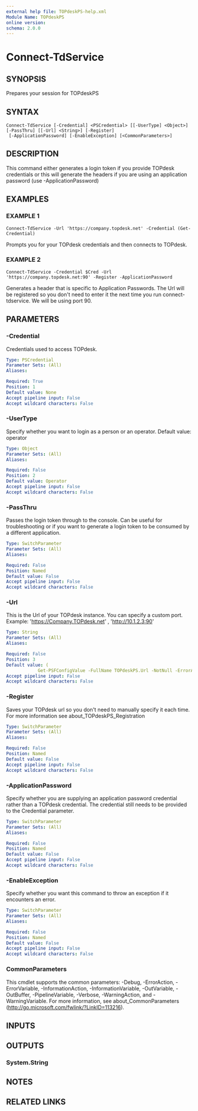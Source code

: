 ```yaml
---
external help file: TOPdeskPS-help.xml
Module Name: TOPdeskPS
online version:
schema: 2.0.0
---
```


# Connect-TdService

## SYNOPSIS
Prepares your session for TOPdeskPS

## SYNTAX

```
Connect-TdService [-Credential] <PSCredential> [[-UserType] <Object>] [-PassThru] [[-Url] <String>] [-Register]
 [-ApplicationPassword] [-EnableException] [<CommonParameters>]
```

## DESCRIPTION
This command either generates a login token if you provide TOPdesk credentials or this will generate the headers if you are using an application password (use -ApplicationPassword)

## EXAMPLES

### EXAMPLE 1
```
Connect-TdService -Url 'https://company.topdesk.net' -Credential (Get-Credential)
```

Prompts you for your TOPdesk credentials and then connects to TOPdesk.

### EXAMPLE 2
```
Connect-TdService -Credential $Cred -Url 'https://company.topdesk.net:90' -Register -ApplicationPassword
```

Generates a header that is specific to Application Passwords.
The Url will be registered so you don't need to enter it the next time you run connect-tdservice.
We will be using port 90.

## PARAMETERS

### -Credential
Credentials used to access TOPdesk.

```yaml
Type: PSCredential
Parameter Sets: (All)
Aliases:

Required: True
Position: 1
Default value: None
Accept pipeline input: False
Accept wildcard characters: False
```

### -UserType
Specify whether you want to login as a person or an operator.
Default value: operator

```yaml
Type: Object
Parameter Sets: (All)
Aliases:

Required: False
Position: 2
Default value: Operator
Accept pipeline input: False
Accept wildcard characters: False
```

### -PassThru
Passes the login token through to the console.
Can be useful for troubleshooting or if you want to generate a login token to be consumed by a different application.

```yaml
Type: SwitchParameter
Parameter Sets: (All)
Aliases:

Required: False
Position: Named
Default value: False
Accept pipeline input: False
Accept wildcard characters: False
```

### -Url
This is the Url of your TOPdesk instance.
You can specify a custom port.
Example: 'https://Company.TOPdesk.net' , 'http://10.1.2.3:90'

```yaml
Type: String
Parameter Sets: (All)
Aliases:

Required: False
Position: 3
Default value: (
            Get-PSFConfigValue -FullName TOPdeskPS.Url -NotNull -ErrorAction Continue)
Accept pipeline input: False
Accept wildcard characters: False
```

### -Register
Saves your TOPdesk url so you don't need to manually specify it each time.
For more information see about_TOPdeskPS_Registration

```yaml
Type: SwitchParameter
Parameter Sets: (All)
Aliases:

Required: False
Position: Named
Default value: False
Accept pipeline input: False
Accept wildcard characters: False
```

### -ApplicationPassword
Specify whether you are supplying an application password credential rather than a TOPdesk credential.
The credential still needs to be provided to the Credential parameter.

```yaml
Type: SwitchParameter
Parameter Sets: (All)
Aliases:

Required: False
Position: Named
Default value: False
Accept pipeline input: False
Accept wildcard characters: False
```

### -EnableException
Specify whether you want this command to throw an exception if it encounters an error.

```yaml
Type: SwitchParameter
Parameter Sets: (All)
Aliases:

Required: False
Position: Named
Default value: False
Accept pipeline input: False
Accept wildcard characters: False
```

### CommonParameters
This cmdlet supports the common parameters: -Debug, -ErrorAction, -ErrorVariable, -InformationAction, -InformationVariable, -OutVariable, -OutBuffer, -PipelineVariable, -Verbose, -WarningAction, and -WarningVariable.
For more information, see about_CommonParameters (http://go.microsoft.com/fwlink/?LinkID=113216).

## INPUTS

## OUTPUTS

### System.String
## NOTES

## RELATED LINKS
